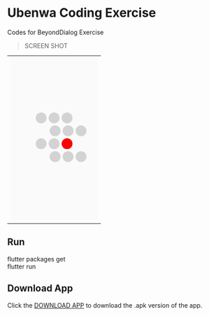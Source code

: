 # Ubenwa Coding Exercise

Codes for BeyondDialog Exercise

>SCREEN SHOT

<div style="text-align: center"><table><tr>
  <td style="text-align: center">
  <img src="./screenshot/screenshot.jpg" width="200"/>
</td>
  

 
</tr></table></div>

## Run
flutter packages get <br>
flutter run

## Download App

Click the [DOWNLOAD APP](https://github.com/saeedbello/beyond_dialog_exercise/raw/master/app-release.apk) to download the .apk version of the app.



